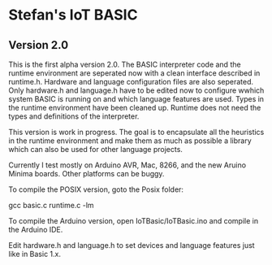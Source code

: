 # Stefan's IoT BASIC

## Version 2.0 

This is the first alpha version 2.0. The BASIC interpreter code and the runtime environment are seperated now with a clean interface described in runtime.h. Hardware and language configuration files are also seperated. Only hardware.h and language.h have to be edited now to configure wwhich system BASIC is running on and which language features are used. Types in the runtime environment have been cleaned up. Runtime does not need the types and definitions of the interpreter. 

This version is work in progress. The goal is to encapsulate all the heuristics in the runtime environment and make them as much as possible a library which can also be used for other language projects. 

Currently I test mostly on Arduino AVR, Mac, 8266, and the new Aruino Minima boards. Other platforms can be buggy. 

To compile the POSIX version, goto the Posix folder:

gcc basic.c runtime.c -lm

To compile the Arduino version, open IoTBasic/IoTBasic.ino and compile in the Arduino IDE.

Edit hardware.h and language.h to set devices and language features just like in Basic 1.x.



